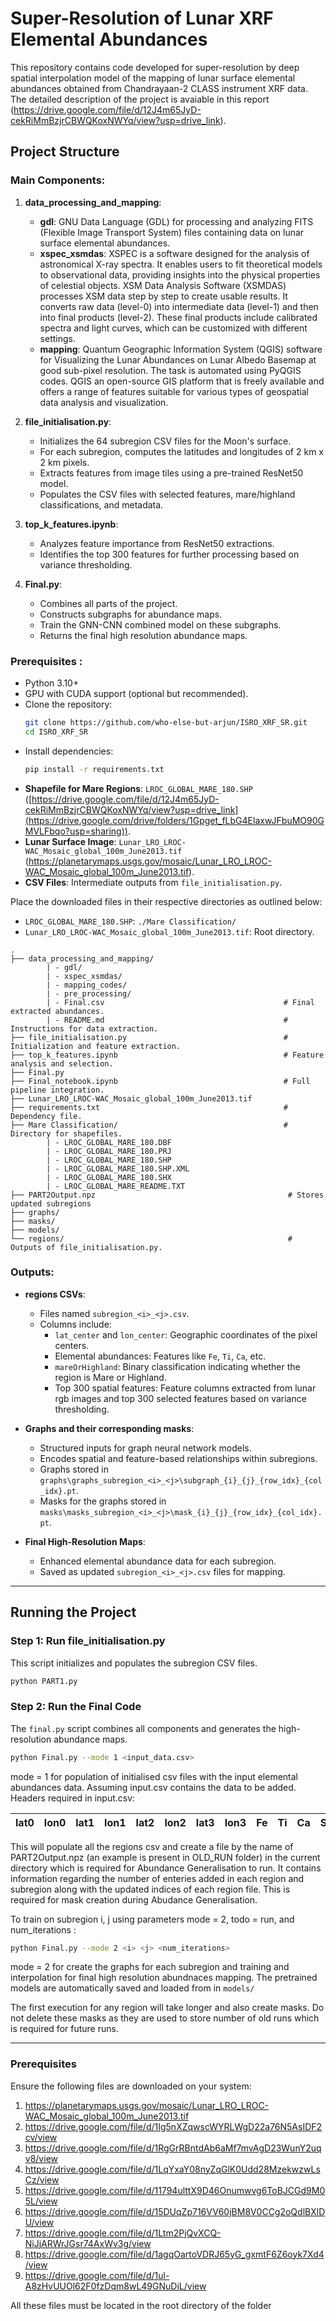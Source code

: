 # Super-Resolution of Lunar XRF Elemental Abundances

This repository contains code developed for super-resolution by deep spatial interpolation model of the mapping of lunar surface elemental abundances obtained from Chandrayaan-2 CLASS instrument XRF data. The detailed description of the project is avaiable in this report (https://drive.google.com/file/d/12J4m65JyD-cekRiMmBzjrCBWQKoxNWYq/view?usp=drive_link).

## Project Structure
### Main Components:
1. **data_processing_and_mapping**:
   - **gdl**: GNU Data Language (GDL) for processing and analyzing FITS (Flexible Image Transport System) files containing data on lunar surface elemental abundances.
   - **xspec_xsmdas**: XSPEC is a software designed for the analysis of astronomical X-ray spectra. It enables users to fit theoretical models to observational data, providing insights into the physical properties of celestial objects. XSM Data Analysis Software (XSMDAS) processes XSM data step by step to create usable results. It converts raw data (level-0) into intermediate data (level-1) and then into final products (level-2). These final products include calibrated spectra and light curves, which can be customized with different settings.
   - **mapping**: Quantum Geographic Information System (QGIS) software for Visualizing the Lunar Abundances on Lunar Albedo Basemap at good sub-pixel resolution. The task is automated using PyQGIS codes. QGIS an open-source GIS platform that is freely available and offers a range of features suitable for various types of geospatial data analysis and visualization.
   
3. **file_initialisation.py**:
   - Initializes the 64 subregion CSV files for the Moon's surface.
   - For each subregion, computes the latitudes and longitudes of 2 km x 2 km pixels.
   - Extracts features from image tiles using a pre-trained ResNet50 model.
   - Populates the CSV files with selected features, mare/highland classifications, and metadata.

4. **top_k_features.ipynb**:
   - Analyzes feature importance from ResNet50 extractions.
   - Identifies the top 300 features for further processing based on variance thresholding.

5. **Final.py**:
   - Combines all parts of the project.
   - Constructs subgraphs for abundance maps.
   - Train the GNN-CNN combined model on these subgraphs.
   - Returns the final high resolution abundance maps.
   
### Prerequisites :
- Python 3.10+
- GPU with CUDA support (optional but recommended).
- Clone the repository:
   ```bash
   git clone https://github.com/who-else-but-arjun/ISRO_XRF_SR.git
   cd ISRO_XRF_SR
   ```
- Install dependencies:
   ```bash
   pip install -r requirements.txt
   ```
- **Shapefile for Mare Regions**: `LROC_GLOBAL_MARE_180.SHP` ([https://drive.google.com/file/d/12J4m65JyD-cekRiMmBzjrCBWQKoxNWYq/view?usp=drive_link](https://drive.google.com/drive/folders/1Gpget_fLbG4ElaxwJFbuMO90GMVLFbqo?usp=sharing)).
- **Lunar Surface Image**: `Lunar_LRO_LROC-WAC_Mosaic_global_100m_June2013.tif` (https://planetarymaps.usgs.gov/mosaic/Lunar_LRO_LROC-WAC_Mosaic_global_100m_June2013.tif).
- **CSV Files**: Intermediate outputs from `file_initialisation.py`.

Place the downloaded files in their respective directories as outlined below:
- `LROC_GLOBAL_MARE_180.SHP`: `./Mare Classification/`
- `Lunar_LRO_LROC-WAC_Mosaic_global_100m_June2013.tif`: Root directory.

```
.
├── data_processing_and_mapping/
        | - gdl/
        | - xspec_xsmdas/
        | - mapping_codes/
        | - pre_processing/
        | - Final.csv                                        # Final extracted abundances. 
        | - README.md                                        # Instructions for data extraction.
├── file_initialisation.py                                   # Initialization and feature extraction.
├── top_k_features.ipynb                                     # Feature analysis and selection.
├── Final.py
├── Final_notebook.ipynb                                     # Full pipeline integration.
├── Lunar_LRO_LROC-WAC_Mosaic_global_100m_June2013.tif                
├── requirements.txt                                         # Dependency file.
├── Mare Classification/                                     # Directory for shapefiles.
        | - LROC_GLOBAL_MARE_180.DBF
        | - LROC_GLOBAL_MARE_180.PRJ
        | - LROC_GLOBAL_MARE_180.SHP
        | - LROC_GLOBAL_MARE_180.SHP.XML
        | - LROC_GLOBAL_MARE_180.SHX
        | - LROC_GLOBAL_MARE_README.TXT  
├── PART2Output.npz                                           # Stores updated subregions
├── graphs/
├── masks/
├── models/ 
└── regions/                                                  # Outputs of file_initialisation.py.
```

### Outputs:
- **regions CSVs**:
  - Files named `subregion_<i>_<j>.csv`.
  - Columns include:
    - `lat_center` and `lon_center`: Geographic coordinates of the pixel centers.
    - Elemental abundances: Features like `Fe`, `Ti`, `Ca`, etc.
    - `mareOrHighland`: Binary classification indicating whether the region is Mare or Highland.
    - Top 300 spatial features: Feature columns extracted from lunar rgb images and top 300 selected features based on variance thresholding.

- **Graphs and their corresponding masks**:
  - Structured inputs for graph neural network models.
  - Encodes spatial and feature-based relationships within subregions.
  - Graphs stored in `graphs\graphs_subregion_<i>_<j>\subgraph_{i}_{j}_{row_idx}_{col_idx}.pt`.
  - Masks for the graphs stored in `masks\masks_subregion_<i>_<j>\mask_{i}_{j}_{row_idx}_{col_idx}.pt`.

- **Final High-Resolution Maps**:
  - Enhanced elemental abundance data for each subregion.
  - Saved as updated `subregion_<i>_<j>.csv` files for mapping.

---

## Running the Project

### Step 1: Run file_initialisation.py
This script initializes and populates the subregion CSV files.
```bash
python PART1.py
```
### Step 2: Run the Final Code
The `final.py` script combines all components and generates the high-resolution abundance maps.
```bash
python Final.py --mode 1 <input_data.csv>
```

mode = 1 for population of initialised csv files with the input elemental abundances data.
Assuming input.csv contains the data to be added. Headers required in input.csv:

| lat0 | lon0 | lat1 | lon1 | lat2 | lon2 | lat3 | lon3 | Fe | Ti | Ca | Si | Al | Mg | Na | O | chi2 |  |
| ---- | ---- | ---- | ---- | ---- | ---- | ---- | ---- | -- | -- | -- | -- | -- | -- | -- | - | ---- | - |

This will populate all the regions csv and create a file by the name of PART2Output.npz (an example is present in OLD_RUN folder) in the current directory which is required for Abundance Generalisation to run. It contains information regarding the number of enteries added in each region and subregion along with the updated indices of each region file. This is required for mask creation during Abudance Generalisation.

To train on subregion i, j using parameters mode = 2, todo = run, and num_iterations :
```bash
python Final.py --mode 2 <i> <j> <num_iterations>
```
mode = 2 for create the graphs for each subregion and training and interpolation for final high resolution abundnaces mapping.
The pretrained models are automatically saved and loaded from in ```models/```

The first execution for any region will take longer and also create masks. Do not delete these masks as they are used to store number of old runs which is required for future runs.


---
### Prerequisites

Ensure the following files are downloaded on your system:

1. https://planetarymaps.usgs.gov/mosaic/Lunar_LRO_LROC-WAC_Mosaic_global_100m_June2013.tif
2. https://drive.google.com/file/d/1Ig5nXZqwscWYRLWgD22a76N5AsIDF2cv/view
3. https://drive.google.com/file/d/1RgGrRBntdAb6aMf7mvAgD23WunY2uqv8/view
4. https://drive.google.com/file/d/1LqYxaY08nyZqGlK0Udd28MzekwzwLsCz/view
5. https://drive.google.com/file/d/11794ulttX9D46Onumwvg6ToBJCGd9M05L/view
6. https://drive.google.com/file/d/15DUqZp716VV60jBM8V0CCg2oQdlBXlDU/view
7. https://drive.google.com/file/d/1Ltm2PjQvXCQ-NiJjARWrJGsr74AxWv3g/view
8. https://drive.google.com/file/d/1agqOartoVDRJ65yG_gxmtF6Z6oyk7Xd4/view
9. https://drive.google.com/file/d/1ul-A8zHvUUOl62F0fzDqm8wL49GNuDiL/view

All these files must be located in the root directory of the folder
